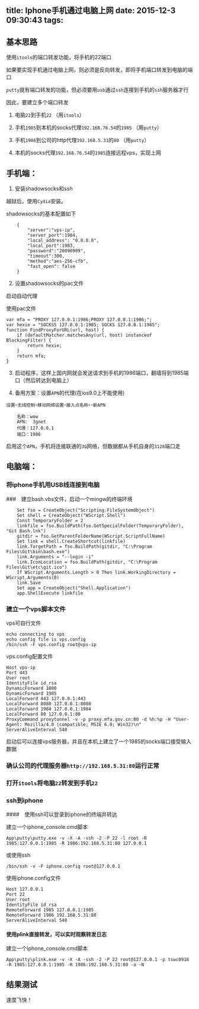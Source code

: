 title: Iphone手机通过电脑上网
date: 2015-12-3 09:30:43
tags:
---

## 基本思路

使用`itools`的端口转发功能，将手机的22端口

如果要实现手机通过电脑上网，则必须是反向转发，即将手机端口转发到电脑的端口

`putty`就有端口转发的功能，但必须要用`usb`通过`ssh`连接到手机的`ssh`服务器才行

因此，要建立多个端口转发

1. 电脑`22`到手机`22` （用`itools`）

2. 手机`1985`到本机的socks代理`192.168.76.54`的`1985` （用`putty`）

3. 手机`1986`到公司的http代理`192.168.5.31`的`80` （用`putty`）

4. 本机的socks代理`192.168.76.54`的`1985`连接远程vps，实现上网

## 手机端：

1. 安装shadowsocks和ssh

越狱后，使用`Cydia`安装。

shadowsocks的基本配置如下

```
	{
	    "server":"vps-ip",
	    "server_port":1984,
	    "local_address": "0.0.0.0",
	    "local_port":1983,
	    "password":"20090909",
	    "timeout":300,
	    "method":"aes-256-cfb",
	    "fast_open": false
	}
```

2. 设置shadowsocks的pac文件

启动自动代理

使用pac文件

```
var mfa = "PROXY 127.0.0.1:1986;PROXY 127.0.0.1:1986;";
var hexie = "SOCKS5 127.0.0.1:1985; SOCKS 127.0.0.1:1985";
function FindProxyForURL(url, host) {
    if (defaultMatcher.matchesAny(url, host) instanceof BlockingFilter) {
        return hexie;
    }
    return mfa;
}
```

3. 启动程序，这样上国内网就会发送请求到手机的1986端口，翻墙将到1985端口（然后转达到电脑上）

4. 备用方案：设置`APN`的代理(在ios9.0上不能使用)

`设置`-`无线控制`-`移动网络设置`-`接入点名称`--`新APN`

```
    名称：wow
    APN:  3gnet
    代理：127.0.0.1
    端口：1986
```

启用这个`APN`，手机将连接联通的`3G`网络，但数据都从手机自身的`3128`端口走

## 电脑端：

### 将iphone手机用USB线连接到电脑

###　建立bash.vbs文件，启动一个mingw的终端环境

```
	Set fso = CreateObject("Scripting.FileSystemObject")
	Set shell = CreateObject("WScript.Shell")
	Const TemporaryFolder = 2
	linkfile = fso.BuildPath(fso.GetSpecialFolder(TemporaryFolder), "Git Bash.lnk")
	gitdir = fso.GetParentFolderName(WScript.ScriptFullName)
	Set link = shell.CreateShortcut(linkfile)
	link.TargetPath = fso.BuildPath(gitdir, "C:\Program Files\Git\bin\bash.exe")
	link.Arguments = "--login -i"
	link.IconLocation = fso.BuildPath(gitdir, "C:\Program Files\Git\etc\git.ico")
	If WScript.Arguments.Length > 0 Then link.WorkingDirectory = WScript.Arguments(0)
	link.Save
	Set app = CreateObject("Shell.Application")
	app.ShellExecute linkfile
```

### 建立一个vps脚本文件


vps可自行文件

```
echo connecting to vps
echo config file is vps.config
/bin/ssh -F vps.config root@vps-ip
```

vps.config配置文件

```
Host vps-ip 
Port 443
User root
IdentityFile id_rsa
DynamicForward 1080
DynamicForward 1985
LocalForward 443 127.0.0.1:443 
LocalForward 8080 127.0.0.1:8080
LocalForward 1984 127.0.0.1:1984
LocalForward 80 127.0.0.1:80 
ProxyCommand proxytunnel -v -p proxy.mfa.gov.cn:80 -d %h:%p -H "User-Agent: Mozilla/4.0 (compatible; MSIE 6.0; Win32)\n"
ServerAliveInterval 540
```

启动后可以连接vps服务器，并且在本机上建立了一个1985的socks端口接受输入数据

### 确认公司的代理服务器`http://192.168.5.31:80`运行正常

### 打开`itools`将电脑`22`转发到手机`22`

### ssh到iphone

####　使用ssh可以登录到iphone的终端并转达

建立一个iphone_console.cmd脚本

```
App\putty\putty.exe -v -X -A -ssh -2 -P 22 -l root -R 1985:127.0.0.1:1985 -R 1986:192.168.5.31:80 127.0.0.1
```

或使用ssh
```
/bin/ssh -v -F iphone.config root@127.0.0.1
```

使用iphone.config文件
```
Host 127.0.0.1 
Port 22
User root
IdentityFile id_rsa
RemoteForward 1985 127.0.0.1:1985 
RemoteForward 1986 192.168.5.31:80
ServerAliveInterval 540
```

#### 使用plink直接转发，可以实时观察转发日志

建立一个iphone_console.cmd脚本

```
App\putty\plink.exe -v -X -A -ssh -2 -P 22 root@127.0.0.1 -p tswc0916 -R 1985:127.0.0.1:1985 -R 1986:192.168.5.31:80 -a -N
```

## 结果测试

速度飞快！